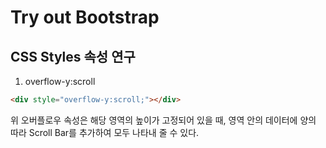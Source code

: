 # Try out Bootstrap

## CSS Styles 속성 연구
1. overflow-y:scroll
```html
<div style="overflow-y:scroll;"></div>
```
위 오버플로우 속성은 해당 영역의 높이가 고정되어 있을 때, 영역 안의 데이터에 양의 따라 Scroll Bar를 추가하여 모두 나타내 줄 수 있다.
